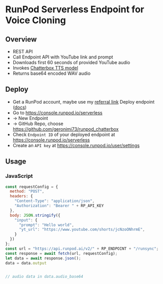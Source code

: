 # RunPod Serverless Endpoint for Voice Cloning 

## Overview
* REST API
* Call Endpoint API with YouTube link and prompt
* Downloads first 60 seconds of provided YouTube audio
* Invokes [Chatterbox TTS model](https://github.com/resemble-ai/chatterbox) 
* Returns base64 encoded WAV audio

## Deploy 

* Get a RunPod account, maybe use my [referral link](https://runpod.io?ref=3lyngjfm)
Deploy endpoint ([docs](https://docs.runpod.io/serverless/overview#runpod-hub))
* Go to https://console.runpod.io/serverless
* -> New Endpoint
* -> GitHub Repo, choose https://github.com/geronimi73/runpod_chatterbox
* Check `Endpoint ID` of your deployed endpoint at https://console.runpod.io/serverless
* Create an `API key` at https://console.runpod.io/user/settings

## Usage 

### JavaScript 

```js
const requestConfig = {
  method: "POST",
  headers: {
    "Content-Type": "application/json",
    "Authorization": "Bearer " + RP_API_KEY
  },
  body: JSON.stringify({
    "input": {
      "prompt": "Hello world",
      "yt_url": "https://www.youtube.com/shorts/jcNzoONhrmE",
    }
  })
};
const url = "https://api.runpod.ai/v2/" + RP_ENDPOINT + "/runsync";
const response = await fetch(url, requestConfig);
let data = await response.json();   
data = data.output


// audio data in data.audio_base64
```
